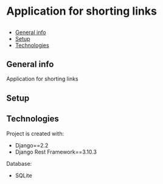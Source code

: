 # Application for shorting links

## 
* [General info](#general-info)
* [Setup](#setup)
* [Technologies](#technologies)

## General info
Application for shorting links




## Setup


## Technologies
Project is created with:
* Django==2.2
* Django Rest Framework==3.10.3


Database:
* SQLite
